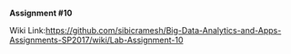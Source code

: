 **Assignment #10**

Wiki Link:https://github.com/sibicramesh/Big-Data-Analytics-and-Apps-Assignments-SP2017/wiki/Lab-Assignment-10
